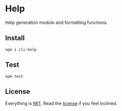 # Help

Help generation module and formatting functions.

## Install

```
npm i cli-help
```

## Test

```
npm test
```

## License

Everything is [MIT](http://en.wikipedia.org/wiki/MIT_License). Read the [license](/LICENSE) if you feel inclined.

